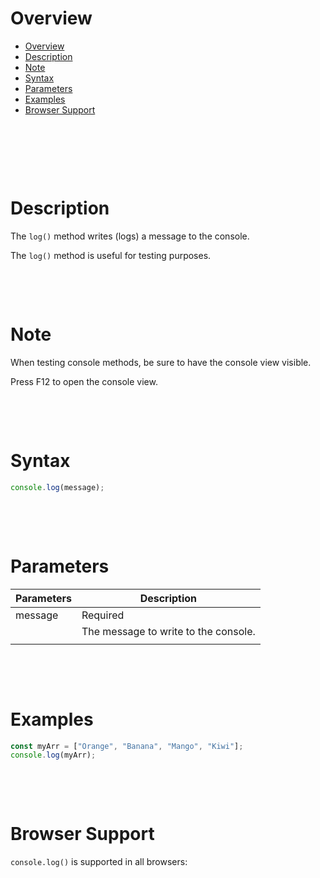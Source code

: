 # Overview

- [Overview](#overview)
- [Description](#description)
- [Note](#note)
- [Syntax](#syntax)
- [Parameters](#parameters)
- [Examples](#examples)
- [Browser Support](#browser-support)

&nbsp;

&nbsp;

&nbsp;

# Description

The `log()` method writes (logs) a message to the console.

The `log()` method is useful for testing purposes.

&nbsp;

&nbsp;

# Note

When testing console methods, be sure to have the console view visible.

Press F12 to open the console view.

&nbsp;

&nbsp;

# Syntax

```js
console.log(message);
```

&nbsp;

&nbsp;

# Parameters

| Parameters | Description                          |
| ---------- | ------------------------------------ |
| message    | Required                             |
|            | The message to write to the console. |
|            |                                      |

&nbsp;

&nbsp;

# Examples

```js
const myArr = ["Orange", "Banana", "Mango", "Kiwi"];
console.log(myArr);
```

&nbsp;

&nbsp;

# Browser Support

`console.log()` is supported in all browsers:
